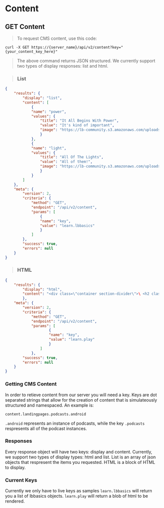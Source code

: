 # Content

## GET Content

> To request CMS content, use this code:

```shell
curl -X GET https://{server_name}/api/v2/content?key="{your_content_key_here}"
```
> The above command returns JSON structured. We currently support two types of display responses: list and html.

> ### List

```json
{
	"results": {
		"display": "list",
		"content": [
			{
			"name": "power",
			"values": {
				"title": "It All Begins With Power",
				"value": "It's kind of important",
				"image": "https://lb-community.s3.amazonaws.com/uploads/image/asset/9531/card_feature_IMG_4778_-_Copy.JPG"
				}
			},
			{
			"name": "light",
			"values": {
				"title": "All Of The Lights",
				"value": "All of them!",
				"image": "https://lb-community.s3.amazonaws.com/uploads/image/asset/5953/large_filled_Sweater_IMG_7021LR.jpg"
				}
			}
		]
	},
	"meta": {
		"version": 2,
		"criteria": {
			"method": "GET",
			"endpoint": "/api/v2/content",
			"params": [
				{
				"name": "key",
				"value": "learn.lbbasics"
				}
			]
		},
		"success": true,
		"errors": null
	}
}
```

> ### HTML

```json
{
	"results": {
		"display": "html",
		"content": "<div class=\"container section-divider\">\ <h2 class=\"title-md section-title\">How it <strong class=\"purple\">Works</strong></h2>\ <div class=\"row\">\ <div class=\"\">\ <p class=\"section-sub-title\">The library has over 60 modules and growing. Every module works with every other in millions of combinations, you will never run out of things to make. Thousands of people are already inventing with littleBits. Join us!</p>\ </div></div></div>"
		},
	"meta": {
		"version": 2,
		"criteria": {
			"method": "GET",
			"endpoint": "/api/v2/content",
			"params": [
					{
					"name": "key",
					"value": "learn.play"
					}
				]
			},
		"success": true,
		"errors": null
	}
}
```

### Getting CMS Content

In order to retieve content from our server you will need a key. Keys are dot separated strings that allow for the creation of content that is simulateously structured and namespaced. An example is:

`content.landingpages.podcasts.android`

`.android` represents an instance of podcasts, while the key `.podcasts` respresents all of the podcast instances. 

### Responses

Every response object will have two keys: display and content. Currently, we support two types of display types: html and list. List is an array of json objects that respresent the items you requested. HTML is a block of HTML to display.

### Current Keys

Currently we only have to live keys as samples `learn.lbbasics` will return you a list of lbbasics objects. `learn.play` will return a blob of html to be rendered.
